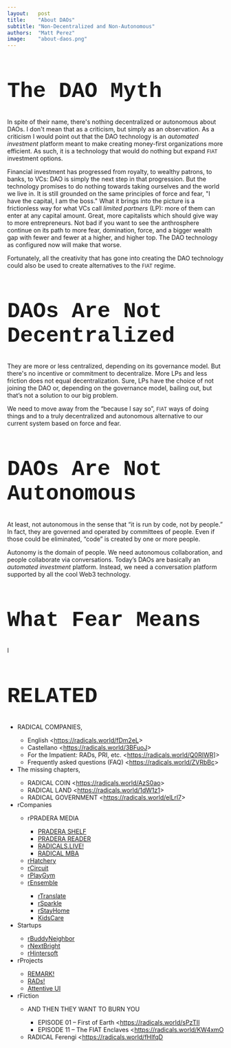 ```yaml
---
layout:   post
title:    "About DAOs"
subtitle: "Non-Decentralized and Non-Autonomous"
authors:  "Matt Perez"
image:    "about-daos.png"
---
```


<div style="display:none;">
 <p>There's nothing decentralized or autonomous about DAOs. That's not a criticism, it's simply an observation. They don't address the main societal issue today which is an overuse of force, and it's child, dominance.</p>
</div>

<h1 style="font-size:50px; font-family:Courier New, monospace; ">The DAO Myth</h1>
 <p>In spite of their name, there's nothing decentralized or autonomous about DAOs. I don't mean that as a criticism, but simply as an observation. As a criticism I would point out that the DAO technology is an <em>automated investment</em> platform meant to make creating money-first organizations more efficient. As such, it is a technology that would do nothing but expand <span style="font-size:smaller; ">FIAT</span> investment options.</p>
 <p>Financial investment has progressed from royalty, to wealthy patrons, to banks, to VCs: DAO is simply the next step in that progression. But the technology promises to do nothing towards taking ourselves and the world we live in. It is still grounded on the same principles of force and fear, "I have the capital, I am the boss." What it brings into the picture is a frictionless way for what VCs call <em>limited partners</em> (LP): more of them can enter at any capital amount. Great, more capitalists which should give way to more entrepreneurs. Not bad if you want to see the anthrosphere continue on its path to more fear, domination, force, and a bigger wealth gap with fewer and fewer at a higher, and higher top. The DAO technology as configured now will make that worse.</p>
 <p>Fortunately, all the creativity that has gone into creating the DAO technology could also be used to create alternatives to the <span style="font-size:smaller; ">FIAT</span> regime.</p>

<h1 style="font-size:50px; font-family:Courier New, monospace; ">DAOs Are Not Decentralized</h1>
 <p>They are more or less centralized, depending on its governance model. But there's no incentive or commitment to decentralize. More LPs and less friction does not equal decentralization. Sure, LPs have the choice of not joining the DAO or, depending on the governance model, bailing out, but that’s not a solution to our big problem.<p>
 <p>We need to move away from the &ldquo;because I say so&rdquo;, <span style="font-size:smaller; ">FIAT</span> ways of doing things and to a truly decentralized and autonomous alternative to our current system based on force and fear.<p>

<h1 style="font-size:50px; font-family:Courier New, monospace; ">DAOs Are Not Autonomous</h1>
 <p>At least, not autonomous in the sense that &ldquo;it is run by code, not by people.&rdquo; In fact, they are governed and operated by committees of people. Even if those could be eliminated, &ldquo;code&rdquo; is created by one or more people.</p>
 <p>Autonomy is the domain of people. We need autonomous collaboration, and people collaborate via conversations. Today&rsquo;s DAOs are basically an <em>automated investment</em> platform. Instead, we need a conversation platform supported by all the cool Web3 technology.</p>

<h1 style="font-size:50px; font-family:Courier New, monospace; ">What Fear Means</h1>
 <p>I</p>

<h1 style="font-size:50px; font-family:Courier New, monospace; ">RELATED</h1>
 <ul>
  <li>RADICAL COMPANIES,</li>
   <ul>
    <li>English <<a href="https://radicals.world/fDm2eL">https://radicals.world/fDm2eL</a>></li>
    <li>Castellano <<a href="https://radicals.world/3BFuoJ">https://radicals.world/3BFuoJ</a>></li>
    <li>For the Impatient: RADs, PRI, etc. <<a href="https://radicals.world/Q0RIWR]">https://radicals.world/Q0RIWR]</a>></li>
    <li>Frequently asked questions (FAQ) <<a href="https://radicals.world/ZVRbBc">https://radicals.world/ZVRbBc</a>></li>
   </ul>
  <li>The missing chapters,</li>
   <ul>
    <li>RADICAL COIN <<a href="https://radicals.world/AzS0ao">https://radicals.world/AzS0ao</a>></li>
    <li>RADICAL LAND <<a href="https://radicals.world/1dW1z1">https://radicals.world/1dW1z1</a>></li>
    <li>RADICAL GOVERNMENT <<a href="https://radicals.world/elLrl7">https://radicals.world/elLrl7</a>></li>
   </ul>
  <li>rCompanies</li>
  <ul>
   <li>rPRADERA MEDIA</li >
   <ul>
    <li><a href="https://docs.google.com/document/d/1JRTguYldUhF2ZyC_zabJ-Nr8J_oAylKh5ELAMFFFldI/edit#heading=h.gqizizpnpgzu">PRADERA SHELF</a></li>
    <li><a href="https://docs.google.com/document/d/1JRTguYldUhF2ZyC_zabJ-Nr8J_oAylKh5ELAMFFFldI/edit#heading=h.gqizizpnpgzu">PRADERA READER</a></li>
    <li><a href="https://docs.google.com/document/d/1NElxng620-FtPtk2s-2xizTcL_89LdqnpkZepsnf5RA/edit#heading=h.6wmx089o9bc4">RADICALS.LIVE!</a></li>
    <li><a href="https://docs.google.com/document/d/1Ej3YXS8Gymknq0TAyNC161Sv5nVXGTGtN-2PwS6H30E/edit#heading=h.gqizizpnpgzu">RADICAL MBA</a></li>
   </ul>
   <li><a href="https://docs.google.com/document/d/1oV_WgvZ0mChe-f8o114p_8BSGldn3ZVkQjHnhwk7ccw/edit#heading=h.gqizizpnpgzu">rHatchery</a></li>
   <li><a href="https://docs.google.com/document/d/1apVl75nS-Z4b2rpqu-UkDjjYkujLANMiK7zZoU0jGeE/edit#heading=h.ypydz5z11jxq">rCircuit</a></li>
   <li><a href="https://docs.google.com/document/d/1aoqNhAW6P4QQFM3epM5VqPFdiTgyxTKPUE1c4j8r2k4/edit#heading=h.gqizizpnpgzu">rPlayGym</a></li>
   <li><a href="https://docs.google.com/document/d/13c1PYhbQEjRlkfmmGQESJD-cTB5b6jmWWBnEpTt1NFU/edit#heading=h.gqizizpnpgzu">rEnsemble</a></li>
   <ul>
    <li><a href="https://docs.google.com/document/d/1-eMt4p4qNJFc9SJkeSoarmy-xG6WtE51eQv047pvTNk/edit#heading=h.gqizizpnpgzu">rTranslate</a></li>
    <li><a href="https://docs.google.com/document/d/14A5U000ny7_zF8_HutQF1pcMoUwQmI7tfXaMB9uKk3M/edit#heading=h.gqizizpnpgzu">rSparkle</a></li>
    <li><a href="https://docs.google.com/document/d/16eg7wnyH61xPT4pWFWsuwHydKaxeP8k5xKGX3Pglzp0/edit#heading=h.gqizizpnpgzu">rStayHome</a></li>
    <li><a href="https://docs.google.com/document/d/11g5cm_1RpORvKiLm_cmZJMQWuZDyHQA3eastDXytYzE/edit#heading=h.gqizizpnpgzu">KidsCare</a></li>
   </ul>
  </ul>
  <li>Startups</li>
   <ul>
    <li><a href="https://docs.google.com/document/d/1lE-khYtIyXoFeSIlUGcFPzESsslnBoGcmZMQaeVBVgw/edit#">rBuddyNeighbor</a></li>
    <li><a href="https://docs.google.com/document/d/16jST0lzzezNoFstE2ccZoI2HirgWBu3gQGnEok5OhGY/edit#">rNextBright</a></li>
    <li><a href="https://docs.google.com/document/d/1dMxsO5LMhKle97J8tPscBs5g64_QKZsiRnDtsccBUE4/edit#heading=h.gqizizpnpgzu">rHintersoft</a></li>
   </ul>
   <li>rProjects</li>
   <ul>
    <li><a href="https://docs.google.com/document/d/1KdmAd_TV0GyKiOCQhyVp7FNffzwGwooIETbs9IVBSgc/edit#heading=h. gqizizpnpgzu">REMARK!</a></li>
    <li><a href="https://docs.google.com/document/d/1bvcdgTSv0Fx9SfWV3ikev0yfwRXmR8sCqW4XNPhinhk/edit#heading=h.gqizizpnpgzu">RADs!</a></li>
    <li><a href="https://docs.google.com/document/d/1YyiASEMY2ZHx4zen4TQHicygr0JOUWY_pJiP-7Nk6OY/edit#heading=h.gqizizpnpgzu">Attentive UI</a></li>
   </ul>
   <li>rFiction</li>
   <ul>
    <li>AND THEN THEY WANT TO BURN YOU</li>
   <ul>
    <li>EPISODE 01 – First of Earth <<a href="https://radicals.world/sPzTII">https://radicals.world/sPzTII</a></li>
    <li>EPISODE 11 – The FIAT Enclaves <<a href="https://radicals.world/KW4xmO">https://radicals.world/KW4xmO</a></li>
   </ul>
   <li>RADICAL Ferengi <<a href="https://radicals.world/fHIfqD">https://radicals.world/fHIfqD</a></li>
  </ul>